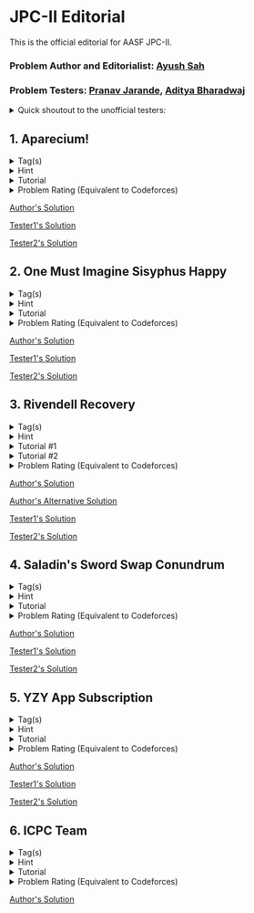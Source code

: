 # JPC-II Editorial
This is the official editorial for AASF JPC-II.

### Problem Author and Editorialist: [Ayush Sah](https://www.linkedin.com/in/ay-ew-sh/)

### Problem Testers: [Pranav Jarande](https://www.linkedin.com/in/pranav-jarande-997a22257/), [Aditya Bharadwaj](https://www.linkedin.com/in/aditya-bharadwaj-134847157/)
<details>
<summary>Quick shoutout to the unofficial testers:</summary>
NonTechNerd69, Sohail, Hippie for their valuable feedback! :heart:
</details>

## 1. Aparecium!
<details>
<summary>Tag(s)</summary>

  `String` `String Matching` `Hash Table` `2 Pointers`
</details>
<details>
<summary>Hint</summary>

```
Do what the problem says.
```
</details>
<details>
<summary>Tutorial</summary>

  Iterate over the whole string and store the string of length 2 by concatenating the current and the next character in a hash set. For every $i$, reverse this string and check whether it already exists in the hash set or not. If it does, return True. Otherwise, return False.

**Time Complexity**: O(N)
</details>
<details>
<summary>Problem Rating (Equivalent to Codeforces)</summary>
  
  > 800
</details>

[Author's Solution](1.%20Aparecium/author's_solution.cpp)

[Tester1's Solution]()

[Tester2's Solution]()

## 2. One Must Imagine Sisyphus Happy
<details>
<summary>Tag(s)</summary>

  `Game` `String` `Greedy` `Sorting`
</details>
<details>
<summary>Hint</summary>

  When does Kafka have advantage over Camus?
</details>
<details>
<summary>Tutorial</summary>

  Let us assume that, the total number of common words known to both are $k$. Now, to play optimally each of them should first exhaust the common list of words (Why?). So, if we can find out when Kafka has advantage over Camus then we can determine who the winner would be. It is obvious that the one who knows more words wins. So, the situation of advantage arises when both of them know the exact same number of words.

For this case, it is easy to observe that Kafka has an advantage over Camus when the count of common words is odd. This is because, for each common word that Kafka uses, Camus loses that word. Eventually, Kafka ending up using the last common word always. This would mean that Kafka would have **effectively** 1 more word than Camus and would thus win as $n+1 > m$, when $n = m$.

**Time Complexity:** $O((n+m)\log{|String|})$
</details>
<details>
<summary>Problem Rating (Equivalent to Codeforces)</summary>
   
  > 1000
</details>

[Author's Solution](2.%20One%20Must%20Imagine%20Sisyphus%20Happy/author's_solution.cpp)

[Tester1's Solution]()

[Tester2's Solution]()

## 3. Rivendell Recovery
<details>
<summary>Tag(s)</summary>

  `Search` `Simulation` `Sorting` `Policy Based Data Structure`
</details>
<details>
<summary>Hint</summary>

What if we maintained an array of unoccupied seats and simulated the whole process?
</details>
<details>
<summary>Tutorial #1</summary>

This is a straight forward problem of simulation. One such way to solve the problem is described here. Maintain an array of size n where each seat is initially unoccupied, denoted by -1. Iterate over this array and update the seat with the value 0 as they get occupied. Now, iterate over this updated array and from the very first seat which is unoccupied, increment the seat number starting from 1. Finally, do a linear search over this array to find the original sseat number. 

Since, the constraints aren't very strict, a solution till $O(N\log{N}$ or $O(M\log{M})$ would pass as well. Although a brute implementation worse than this would give you TLE.

**Time Complexity:** $O(N)$
</details>
<details>
<summary>Tutorial #2</summary>

  This problem can be solved with the help of an ordered set from the [policy based data structure](https://codeforces.com/blog/entry/11080) class which gives all the basic operations that an STL ordered set gives, alongwith two functions `find_by_order()` and `order_of_key()`. Although, using this data structure here would result in a worse time complexity than [author's aolution](3.%20Rivendell%20Recovery/author's_solution.cpp), it is still a very powerful data structure. It helps use solve offline query based problems for example, in a very simple way. The code can be found in [author's alternative aolution](3.%20Rivendell%20Recovery/author's_alternative_solution.cpp).

Here is the extended version of the problem to try this: 

**Time Complexity:** $O(N\log{N}+log(abs(N-M)$
</details>
<details>
<summary>Problem Rating (Equivalent to Codeforces)</summary>
   
  > 1100
</details>

[Author's Solution](3.%20Rivendell%20Recovery/author's_solution.cpp)

[Author's Alternative Solution](3.%20Rivendell%20Recovery/author's_alternative_solution.cpp)

[Tester1's Solution]()

[Tester2's Solution]()

## 4. Saladin's Sword Swap Conundrum
<details>
<summary>Tag(s)</summary>

  `Array Shifting` `Derangement` 
</details>
<details>
<summary>Hint</summary>
</details>
<details>
<summary>Tutorial</summary>
</details>
<details>
<summary>Problem Rating (Equivalent to Codeforces)</summary>
   
  > 1400
</details>

[Author's Solution](4.%20Saladin's%20Sword%20Swap%20Conundrum/author's_solution.cpp)

[Tester1's Solution]()

[Tester2's Solution]()

## 5. YZY App Subscription
<details>
<summary>Tag(s)</summary>

  `Coordinate Compression` `Sorting` `Difference Array` `Sweep Line`
</details>
<details>
<summary>Hint</summary>
</details>
<details>
<summary>Tutorial</summary>
</details>
<details>
<summary>Problem Rating (Equivalent to Codeforces)</summary>
   
  > 1500
</details>

[Author's Solution](5.%20YZY%20App%20Subscription/author's_solution.cpp)

[Tester1's Solution]()

[Tester2's Solution]()

## 6. ICPC Team
<details>
<summary>Tag(s)</summary>

  `Binary Search` `Bitmasking` `DP`
</details>
<details>
<summary>Hint</summary>
</details>
<details>
<summary>Tutorial</summary>
</details>
<details>
<summary>Problem Rating (Equivalent to Codeforces)</summary>
   
  > 1700
</details>

[Author's Solution](6.%20ICPC%20Team/author's_solution.cpp)
